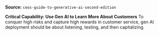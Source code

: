 **Source:** `ceos-guide-to-generative-ai-second-edition`

**Critical Capability: Use Gen AI to Learn More About Customers**
To conquer high risks and capture high rewards in customer service, gen AI deployment should be about listening, testing, and then capitalizing.
